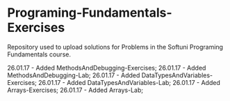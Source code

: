 # Programing-Fundamentals-Exercises

Repository used to upload solutions for Problems in the Softuni Programing Fundamentals course.

26.01.17 - Added MethodsAndDebugging-Exercises;
26.01.17 - Added MethodsAndDebugging-Lab;
26.01.17 - Added DataTypesAndVariables-Exercises; 
26.01.17 - Added DataTypesAndVariables-Lab; 
26.01.17 - Added Arrays-Exercises; 
26.01.17 - Added Arrays-Lab; 
